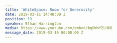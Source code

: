 ```yaml
---
title: 'WhiteSpace: Room for Generosity'
date: 2019-03-11 14:48:00 Z
position: 13
speaker: Ethan Harrington
media: https://www.youtube.com/embed/bgOWnYZLH68
message_date: 2019-03-10 00:00:00 Z
---
```


